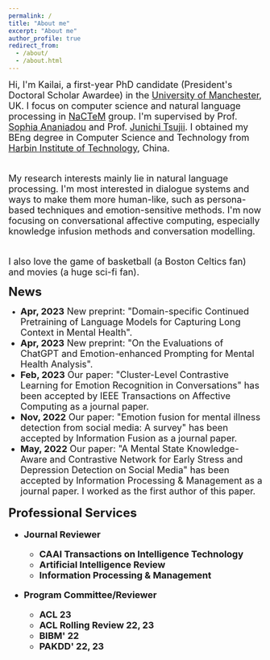 ```yaml
---
permalink: /
title: "About me"
excerpt: "About me"
author_profile: true
redirect_from: 
  - /about/
  - /about.html
---
```


<font size=4>Hi, I'm Kailai, a first-year PhD candidate (President's Doctoral Scholar Awardee) in the <a href="https://www.manchester.ac.uk/">University of Manchester</a>, UK. I focus on computer science and natural language processing in <a href="http://nactem.ac.uk/">NaCTeM</a> group. I'm supervised by Prof. <a href="https://www.research.manchester.ac.uk/portal/sophia.ananiadou.html">Sophia Ananiadou</a> and Prof. <a href="http://www.nactem.ac.uk/profile.php?member=jtsujii">Junichi Tsujii</a>. I obtained my BEng degree in Computer Science and Technology from <a href="http://en.hit.edu.cn/">Harbin Institute of Technology</a>, China.<br/><br/>

My research interests mainly lie in natural language processing. I'm most interested in dialogue systems and ways to make them more human-like, such as persona-based techniques and emotion-sensitive methods. I'm now focusing on conversational affective computing, especially knowledge infusion methods and conversation modelling.<br/><br/>

I also love the game of basketball (a Boston Celtics fan) and movies (a huge sci-fi fan).</font><br/>

<b><font size=5>News</font></b>

* <font size=4><b>Apr, 2023</b> New preprint: "Domain-specific Continued Pretraining of Language Models for Capturing Long Context in Mental Health".
* <font size=4><b>Apr, 2023</b> New preprint: "On the Evaluations of ChatGPT and Emotion-enhanced Prompting for Mental Health Analysis".
* <font size=4><b>Feb, 2023</b> Our paper: "Cluster-Level Contrastive Learning for Emotion Recognition in Conversations" has been accepted by IEEE Transactions on Affective Computing as a journal paper.
* <font size=4><b>Nov, 2022</b> Our paper: "Emotion fusion for mental illness detection from social media: A survey" has been accepted by Information Fusion as a journal paper.
* <font size=4><b>May, 2022</b> Our paper: "A Mental State Knowledge-Aware and Contrastive Network for Early Stress and Depression Detection 
  on Social Media" has been accepted by Information Processing & Management as a journal paper. I worked as the first author of this paper.</font>
 
<b><font size=5>Professional Services</font>

* <b><font size=4>Journal Reviewer</font>
  * CAAI Transactions on Intelligence Technology
  * Artificial Intelligence Review
  * Information Processing & Management

* <b><font size=4>Program Committee/Reviewer</font>
  * ACL 23
  * ACL Rolling Review 22, 23
  * BIBM' 22
  * PAKDD' 22, 23
